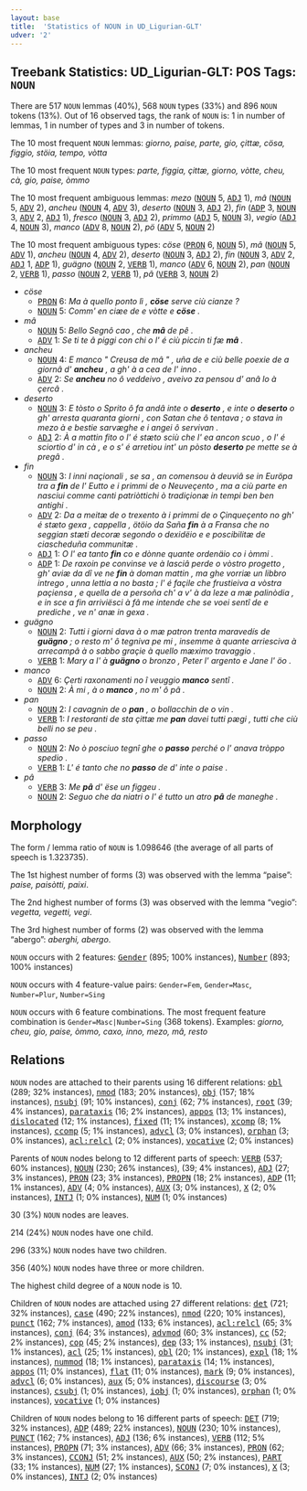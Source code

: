```yaml
---
layout: base
title:  'Statistics of NOUN in UD_Ligurian-GLT'
udver: '2'
---
```


## Treebank Statistics: UD_Ligurian-GLT: POS Tags: `NOUN`

There are 517 `NOUN` lemmas (40%), 568 `NOUN` types (33%) and 896 `NOUN` tokens (13%).
Out of 16 observed tags, the rank of `NOUN` is: 1 in number of lemmas, 1 in number of types and 3 in number of tokens.

The 10 most frequent `NOUN` lemmas: <em>giorno, paise, parte, gio, çittæ, cösa, figgio, stöia, tempo, vòtta</em>

The 10 most frequent `NOUN` types:  <em>parte, figgia, çittæ, giorno, vòtte, cheu, cà, gio, paise, òmmo</em>

The 10 most frequent ambiguous lemmas: <em>mezo</em> (<tt><a href="lij_glt-pos-NOUN.html">NOUN</a></tt> 5, <tt><a href="lij_glt-pos-ADJ.html">ADJ</a></tt> 1), <em>mâ</em> (<tt><a href="lij_glt-pos-NOUN.html">NOUN</a></tt> 5, <tt><a href="lij_glt-pos-ADV.html">ADV</a></tt> 2), <em>ancheu</em> (<tt><a href="lij_glt-pos-NOUN.html">NOUN</a></tt> 4, <tt><a href="lij_glt-pos-ADV.html">ADV</a></tt> 3), <em>deserto</em> (<tt><a href="lij_glt-pos-NOUN.html">NOUN</a></tt> 3, <tt><a href="lij_glt-pos-ADJ.html">ADJ</a></tt> 2), <em>fin</em> (<tt><a href="lij_glt-pos-ADP.html">ADP</a></tt> 3, <tt><a href="lij_glt-pos-NOUN.html">NOUN</a></tt> 3, <tt><a href="lij_glt-pos-ADV.html">ADV</a></tt> 2, <tt><a href="lij_glt-pos-ADJ.html">ADJ</a></tt> 1), <em>fresco</em> (<tt><a href="lij_glt-pos-NOUN.html">NOUN</a></tt> 3, <tt><a href="lij_glt-pos-ADJ.html">ADJ</a></tt> 2), <em>primmo</em> (<tt><a href="lij_glt-pos-ADJ.html">ADJ</a></tt> 5, <tt><a href="lij_glt-pos-NOUN.html">NOUN</a></tt> 3), <em>vegio</em> (<tt><a href="lij_glt-pos-ADJ.html">ADJ</a></tt> 4, <tt><a href="lij_glt-pos-NOUN.html">NOUN</a></tt> 3), <em>manco</em> (<tt><a href="lij_glt-pos-ADV.html">ADV</a></tt> 8, <tt><a href="lij_glt-pos-NOUN.html">NOUN</a></tt> 2), <em>pö</em> (<tt><a href="lij_glt-pos-ADV.html">ADV</a></tt> 5, <tt><a href="lij_glt-pos-NOUN.html">NOUN</a></tt> 2)

The 10 most frequent ambiguous types:  <em>cöse</em> (<tt><a href="lij_glt-pos-PRON.html">PRON</a></tt> 6, <tt><a href="lij_glt-pos-NOUN.html">NOUN</a></tt> 5), <em>mâ</em> (<tt><a href="lij_glt-pos-NOUN.html">NOUN</a></tt> 5, <tt><a href="lij_glt-pos-ADV.html">ADV</a></tt> 1), <em>ancheu</em> (<tt><a href="lij_glt-pos-NOUN.html">NOUN</a></tt> 4, <tt><a href="lij_glt-pos-ADV.html">ADV</a></tt> 2), <em>deserto</em> (<tt><a href="lij_glt-pos-NOUN.html">NOUN</a></tt> 3, <tt><a href="lij_glt-pos-ADJ.html">ADJ</a></tt> 2), <em>fin</em> (<tt><a href="lij_glt-pos-NOUN.html">NOUN</a></tt> 3, <tt><a href="lij_glt-pos-ADV.html">ADV</a></tt> 2, <tt><a href="lij_glt-pos-ADJ.html">ADJ</a></tt> 1, <tt><a href="lij_glt-pos-ADP.html">ADP</a></tt> 1), <em>guägno</em> (<tt><a href="lij_glt-pos-NOUN.html">NOUN</a></tt> 2, <tt><a href="lij_glt-pos-VERB.html">VERB</a></tt> 1), <em>manco</em> (<tt><a href="lij_glt-pos-ADV.html">ADV</a></tt> 6, <tt><a href="lij_glt-pos-NOUN.html">NOUN</a></tt> 2), <em>pan</em> (<tt><a href="lij_glt-pos-NOUN.html">NOUN</a></tt> 2, <tt><a href="lij_glt-pos-VERB.html">VERB</a></tt> 1), <em>passo</em> (<tt><a href="lij_glt-pos-NOUN.html">NOUN</a></tt> 2, <tt><a href="lij_glt-pos-VERB.html">VERB</a></tt> 1), <em>pâ</em> (<tt><a href="lij_glt-pos-VERB.html">VERB</a></tt> 3, <tt><a href="lij_glt-pos-NOUN.html">NOUN</a></tt> 2)


* <em>cöse</em>
  * <tt><a href="lij_glt-pos-PRON.html">PRON</a></tt> 6: <em>Ma à quello ponto lì , <b>cöse</b> serve ciù cianze ?</em>
  * <tt><a href="lij_glt-pos-NOUN.html">NOUN</a></tt> 5: <em>Comm' en ciæe de e vòtte e <b>cöse</b> .</em>
* <em>mâ</em>
  * <tt><a href="lij_glt-pos-NOUN.html">NOUN</a></tt> 5: <em>Bello Segnô cao , che <b>mâ</b> de pê .</em>
  * <tt><a href="lij_glt-pos-ADV.html">ADV</a></tt> 1: <em>Se ti te â piggi con chi o l' é ciù piccin ti fæ <b>mâ</b> .</em>
* <em>ancheu</em>
  * <tt><a href="lij_glt-pos-NOUN.html">NOUN</a></tt> 4: <em>E manco " Creusa de mâ " , uña de e ciù belle poexie de a giornâ d' <b>ancheu</b> , a gh' à a cea de l' inno .</em>
  * <tt><a href="lij_glt-pos-ADV.html">ADV</a></tt> 2: <em>Se <b>ancheu</b> no ô veddeivo , aveivo za pensou d' anâ lo à çercâ .</em>
* <em>deserto</em>
  * <tt><a href="lij_glt-pos-NOUN.html">NOUN</a></tt> 3: <em>E tòsto o Sprito ô fa andâ inte o <b>deserto</b> , e inte o <b>deserto</b> o gh' arresta quaranta giorni , con Satan che ô tentava ; o stava in mezo à e bestie sarvæghe e i angei ô servivan .</em>
  * <tt><a href="lij_glt-pos-ADJ.html">ADJ</a></tt> 2: <em>À a mattin fito o l' é stæto sciù che l' ea ancon scuo , o l' é sciortio d' in cà , e o s' é arretiou int' un pòsto <b>deserto</b> pe mette se à pregâ .</em>
* <em>fin</em>
  * <tt><a href="lij_glt-pos-NOUN.html">NOUN</a></tt> 3: <em>I inni naçionali , se sa , an comensou à deuviâ se in Euröpa tra a <b>fin</b> de l' Eutto e i primmi de o Neuveçento , ma a ciù parte en nasciui comme canti patriòttichi ò tradiçionæ in tempi ben ben antighi .</em>
  * <tt><a href="lij_glt-pos-ADV.html">ADV</a></tt> 2: <em>Da a meitæ de o trexento à i primmi de o Çinqueçento no gh' é stæto gexa , cappella , ötöio da Saña <b>fin</b> à a Fransa che no seggian stæti decoræ segondo o dexidëio e e poscibilitæ de ciascheduña communitæ .</em>
  * <tt><a href="lij_glt-pos-ADJ.html">ADJ</a></tt> 1: <em>O l' ea tanto <b>fin</b> co e dònne quante ordenäio co i òmmi .</em>
  * <tt><a href="lij_glt-pos-ADP.html">ADP</a></tt> 1: <em>De raxoin pe convinse ve à lasciâ perde o vòstro progetto , gh' aviæ da dî ve ne <b>fin</b> à doman mattin , ma ghe vorriæ un libbro intrego , unna lettia a no basta ; l' é façile che frustieiva a vòstra paçiensa , e quella de a persoña ch' a v' à da leze a mæ palinòdia , e in sce a fin arriviësci à fâ me intende che se voei sentî de e prediche , ve n' anæ in gexa .</em>
* <em>guägno</em>
  * <tt><a href="lij_glt-pos-NOUN.html">NOUN</a></tt> 2: <em>Tutti i giorni dava à o mæ patron trenta maravedís de <b>guägno</b> ; o resto m' ô tegniva pe mi , insemme à quante arriesciva à arrecampâ à o sabbo graçie à quello mæximo travaggio .</em>
  * <tt><a href="lij_glt-pos-VERB.html">VERB</a></tt> 1: <em>Mary a l' à <b>guägno</b> o bronzo , Peter l' argento e Jane l' öo .</em>
* <em>manco</em>
  * <tt><a href="lij_glt-pos-ADV.html">ADV</a></tt> 6: <em>Çerti raxonamenti no î veuggio <b>manco</b> sentî .</em>
  * <tt><a href="lij_glt-pos-NOUN.html">NOUN</a></tt> 2: <em>À mi , à o <b>manco</b> , no m' ô pâ .</em>
* <em>pan</em>
  * <tt><a href="lij_glt-pos-NOUN.html">NOUN</a></tt> 2: <em>I cavagnin de o <b>pan</b> , o bollacchin de o vin .</em>
  * <tt><a href="lij_glt-pos-VERB.html">VERB</a></tt> 1: <em>I restoranti de sta çittæ me <b>pan</b> davei tutti pægi , tutti che ciù belli no se peu .</em>
* <em>passo</em>
  * <tt><a href="lij_glt-pos-NOUN.html">NOUN</a></tt> 2: <em>No ò posciuo tegnî ghe o <b>passo</b> perché o l' anava tròppo spedio .</em>
  * <tt><a href="lij_glt-pos-VERB.html">VERB</a></tt> 1: <em>L' é tanto che no <b>passo</b> de d' inte o paise .</em>
* <em>pâ</em>
  * <tt><a href="lij_glt-pos-VERB.html">VERB</a></tt> 3: <em>Me <b>pâ</b> d' ëse un figgeu .</em>
  * <tt><a href="lij_glt-pos-NOUN.html">NOUN</a></tt> 2: <em>Seguo che da niatri o l' é tutto un atro <b>pâ</b> de maneghe .</em>

## Morphology

The form / lemma ratio of `NOUN` is 1.098646 (the average of all parts of speech is 1.323735).

The 1st highest number of forms (3) was observed with the lemma “paise”: <em>paise, paisòtti, paixi</em>.

The 2nd highest number of forms (3) was observed with the lemma “vegio”: <em>vegetta, vegetti, vegi</em>.

The 3rd highest number of forms (2) was observed with the lemma “abergo”: <em>aberghi, abergo</em>.

`NOUN` occurs with 2 features: <tt><a href="lij_glt-feat-Gender.html">Gender</a></tt> (895; 100% instances), <tt><a href="lij_glt-feat-Number.html">Number</a></tt> (893; 100% instances)

`NOUN` occurs with 4 feature-value pairs: `Gender=Fem`, `Gender=Masc`, `Number=Plur`, `Number=Sing`

`NOUN` occurs with 6 feature combinations.
The most frequent feature combination is `Gender=Masc|Number=Sing` (368 tokens).
Examples: <em>giorno, cheu, gio, paise, òmmo, caxo, inno, mezo, mâ, resto</em>


## Relations

`NOUN` nodes are attached to their parents using 16 different relations: <tt><a href="lij_glt-dep-obl.html">obl</a></tt> (289; 32% instances), <tt><a href="lij_glt-dep-nmod.html">nmod</a></tt> (183; 20% instances), <tt><a href="lij_glt-dep-obj.html">obj</a></tt> (157; 18% instances), <tt><a href="lij_glt-dep-nsubj.html">nsubj</a></tt> (91; 10% instances), <tt><a href="lij_glt-dep-conj.html">conj</a></tt> (62; 7% instances), <tt><a href="lij_glt-dep-root.html">root</a></tt> (39; 4% instances), <tt><a href="lij_glt-dep-parataxis.html">parataxis</a></tt> (16; 2% instances), <tt><a href="lij_glt-dep-appos.html">appos</a></tt> (13; 1% instances), <tt><a href="lij_glt-dep-dislocated.html">dislocated</a></tt> (12; 1% instances), <tt><a href="lij_glt-dep-fixed.html">fixed</a></tt> (11; 1% instances), <tt><a href="lij_glt-dep-xcomp.html">xcomp</a></tt> (8; 1% instances), <tt><a href="lij_glt-dep-ccomp.html">ccomp</a></tt> (5; 1% instances), <tt><a href="lij_glt-dep-advcl.html">advcl</a></tt> (3; 0% instances), <tt><a href="lij_glt-dep-orphan.html">orphan</a></tt> (3; 0% instances), <tt><a href="lij_glt-dep-acl-relcl.html">acl:relcl</a></tt> (2; 0% instances), <tt><a href="lij_glt-dep-vocative.html">vocative</a></tt> (2; 0% instances)

Parents of `NOUN` nodes belong to 12 different parts of speech: <tt><a href="lij_glt-pos-VERB.html">VERB</a></tt> (537; 60% instances), <tt><a href="lij_glt-pos-NOUN.html">NOUN</a></tt> (230; 26% instances),  (39; 4% instances), <tt><a href="lij_glt-pos-ADJ.html">ADJ</a></tt> (27; 3% instances), <tt><a href="lij_glt-pos-PRON.html">PRON</a></tt> (23; 3% instances), <tt><a href="lij_glt-pos-PROPN.html">PROPN</a></tt> (18; 2% instances), <tt><a href="lij_glt-pos-ADP.html">ADP</a></tt> (11; 1% instances), <tt><a href="lij_glt-pos-ADV.html">ADV</a></tt> (4; 0% instances), <tt><a href="lij_glt-pos-AUX.html">AUX</a></tt> (3; 0% instances), <tt><a href="lij_glt-pos-X.html">X</a></tt> (2; 0% instances), <tt><a href="lij_glt-pos-INTJ.html">INTJ</a></tt> (1; 0% instances), <tt><a href="lij_glt-pos-NUM.html">NUM</a></tt> (1; 0% instances)

30 (3%) `NOUN` nodes are leaves.

214 (24%) `NOUN` nodes have one child.

296 (33%) `NOUN` nodes have two children.

356 (40%) `NOUN` nodes have three or more children.

The highest child degree of a `NOUN` node is 10.

Children of `NOUN` nodes are attached using 27 different relations: <tt><a href="lij_glt-dep-det.html">det</a></tt> (721; 32% instances), <tt><a href="lij_glt-dep-case.html">case</a></tt> (490; 22% instances), <tt><a href="lij_glt-dep-nmod.html">nmod</a></tt> (220; 10% instances), <tt><a href="lij_glt-dep-punct.html">punct</a></tt> (162; 7% instances), <tt><a href="lij_glt-dep-amod.html">amod</a></tt> (133; 6% instances), <tt><a href="lij_glt-dep-acl-relcl.html">acl:relcl</a></tt> (65; 3% instances), <tt><a href="lij_glt-dep-conj.html">conj</a></tt> (64; 3% instances), <tt><a href="lij_glt-dep-advmod.html">advmod</a></tt> (60; 3% instances), <tt><a href="lij_glt-dep-cc.html">cc</a></tt> (52; 2% instances), <tt><a href="lij_glt-dep-cop.html">cop</a></tt> (45; 2% instances), <tt><a href="lij_glt-dep-dep.html">dep</a></tt> (33; 1% instances), <tt><a href="lij_glt-dep-nsubj.html">nsubj</a></tt> (31; 1% instances), <tt><a href="lij_glt-dep-acl.html">acl</a></tt> (25; 1% instances), <tt><a href="lij_glt-dep-obl.html">obl</a></tt> (20; 1% instances), <tt><a href="lij_glt-dep-expl.html">expl</a></tt> (18; 1% instances), <tt><a href="lij_glt-dep-nummod.html">nummod</a></tt> (18; 1% instances), <tt><a href="lij_glt-dep-parataxis.html">parataxis</a></tt> (14; 1% instances), <tt><a href="lij_glt-dep-appos.html">appos</a></tt> (11; 0% instances), <tt><a href="lij_glt-dep-flat.html">flat</a></tt> (11; 0% instances), <tt><a href="lij_glt-dep-mark.html">mark</a></tt> (9; 0% instances), <tt><a href="lij_glt-dep-advcl.html">advcl</a></tt> (6; 0% instances), <tt><a href="lij_glt-dep-aux.html">aux</a></tt> (5; 0% instances), <tt><a href="lij_glt-dep-discourse.html">discourse</a></tt> (3; 0% instances), <tt><a href="lij_glt-dep-csubj.html">csubj</a></tt> (1; 0% instances), <tt><a href="lij_glt-dep-iobj.html">iobj</a></tt> (1; 0% instances), <tt><a href="lij_glt-dep-orphan.html">orphan</a></tt> (1; 0% instances), <tt><a href="lij_glt-dep-vocative.html">vocative</a></tt> (1; 0% instances)

Children of `NOUN` nodes belong to 16 different parts of speech: <tt><a href="lij_glt-pos-DET.html">DET</a></tt> (719; 32% instances), <tt><a href="lij_glt-pos-ADP.html">ADP</a></tt> (489; 22% instances), <tt><a href="lij_glt-pos-NOUN.html">NOUN</a></tt> (230; 10% instances), <tt><a href="lij_glt-pos-PUNCT.html">PUNCT</a></tt> (162; 7% instances), <tt><a href="lij_glt-pos-ADJ.html">ADJ</a></tt> (136; 6% instances), <tt><a href="lij_glt-pos-VERB.html">VERB</a></tt> (112; 5% instances), <tt><a href="lij_glt-pos-PROPN.html">PROPN</a></tt> (71; 3% instances), <tt><a href="lij_glt-pos-ADV.html">ADV</a></tt> (66; 3% instances), <tt><a href="lij_glt-pos-PRON.html">PRON</a></tt> (62; 3% instances), <tt><a href="lij_glt-pos-CCONJ.html">CCONJ</a></tt> (51; 2% instances), <tt><a href="lij_glt-pos-AUX.html">AUX</a></tt> (50; 2% instances), <tt><a href="lij_glt-pos-PART.html">PART</a></tt> (33; 1% instances), <tt><a href="lij_glt-pos-NUM.html">NUM</a></tt> (27; 1% instances), <tt><a href="lij_glt-pos-SCONJ.html">SCONJ</a></tt> (7; 0% instances), <tt><a href="lij_glt-pos-X.html">X</a></tt> (3; 0% instances), <tt><a href="lij_glt-pos-INTJ.html">INTJ</a></tt> (2; 0% instances)

